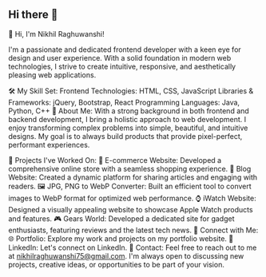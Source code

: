 ## Hi there 👋



<!--
**nikhilraghu/nikhilraghu** is a ✨ _special_ ✨ repository because its `README.md` (this file) appears on your GitHub profile.

Here are some ideas to get you started:

- 🔭 I’m currently working on ...
- 🌱 I’m currently learning ...
- 👯 I’m looking to collaborate on ...
- 🤔 I’m looking for help with ...
- 💬 Ask me about ...
- 📫 How to reach me: ...
- 😄 Pronouns: ...
- ⚡ Fun fact: ...
-->



👋 Hi, I'm Nikhil Raghuwanshi!

I'm a passionate and dedicated frontend developer with a keen eye for design and user experience. With a solid foundation in modern web technologies, I strive to create intuitive, responsive, and aesthetically pleasing web applications.

🛠️ My Skill Set:
Frontend Technologies: HTML, CSS, JavaScript
Libraries & Frameworks: jQuery, Bootstrap, React
Programming Languages: Java, Python, C++
🌟 About Me:
With a strong background in both frontend and backend development, I bring a holistic approach to web development. I enjoy transforming complex problems into simple, beautiful, and intuitive designs. My goal is to always build products that provide pixel-perfect, performant experiences.

💼 Projects I've Worked On:
🛒 E-commerce Website: Developed a comprehensive online store with a seamless shopping experience.
📝 Blog Website: Created a dynamic platform for sharing articles and engaging with readers.
🖼️ JPG, PNG to WebP Converter: Built an efficient tool to convert images to WebP format for optimized web performance.
⌚ iWatch Website: Designed a visually appealing website to showcase Apple Watch products and features.
🎮 Gears World: Developed a dedicated site for gadget enthusiasts, featuring reviews and the latest tech news.
🔗 Connect with Me:
🌐 Portfolio: Explore my work and projects on my portfolio website.
💼 LinkedIn: Let's connect on LinkedIn.
📧 Contact:
Feel free to reach out to me at nikhilraghuwanshi75@gmail.com. I'm always open to discussing new projects, creative ideas, or opportunities to be part of your vision.
